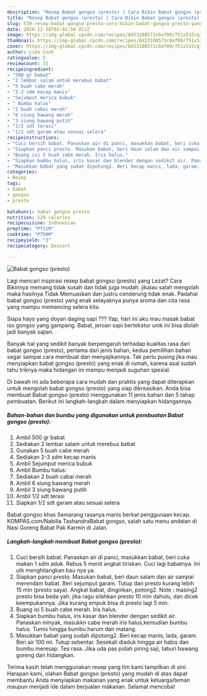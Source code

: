 ```yaml
---
description: "Resep Babat gongso (presto) | Cara Bikin Babat gongso (presto) Yang Mudah Dan Praktis"
title: "Resep Babat gongso (presto) | Cara Bikin Babat gongso (presto) Yang Mudah Dan Praktis"
slug: 539-resep-babat-gongso-presto-cara-bikin-babat-gongso-presto-yang-mudah-dan-praktis
date: 2020-12-30T03:01:56.011Z
image: https://img-global.cpcdn.com/recipes/8d33108571c0af09/751x532cq70/babat-gongso-presto-foto-resep-utama.jpg
thumbnail: https://img-global.cpcdn.com/recipes/8d33108571c0af09/751x532cq70/babat-gongso-presto-foto-resep-utama.jpg
cover: https://img-global.cpcdn.com/recipes/8d33108571c0af09/751x532cq70/babat-gongso-presto-foto-resep-utama.jpg
author: Lida Cook
ratingvalue: 5
reviewcount: 15
recipeingredient:
- "500 gr babat"
- "2 lembar salam untuk merebus babat"
- "5 buah cabe merah"
- "2-3 sdm kecap manis"
- "Sejumput merica bubuk"
- " Bumbu halus"
- "2 buah cabai merah"
- "6 siung bawang merah"
- "3 siung bawang putih"
- "1/2 sdt terasi"
- "1/2 sdt garam atau sesuai selera"
recipeinstructions:
- "Cuci bersih babat. Panaskan air di panci, masukkan babat, beri cuka makan 1 sdm aduk. Rebus 5 menit angkat tiriskan. Cuci lagi babatnya. Ini utk menghilangkan bau nya ya."
- "Siapkan panci presto. Masukan babat, beri daun salam dan air sampai merendam babat. Beri sejumput garam. Tutup dan presto kurang lebih 15 min (presto saya). Angkat babat, dinginkan, potong2. Note : masing2 presto bisa beda yah. jika ragu silahkan presto 10 min dahulu, dan dicek keempukannya. Jika kurang empuk bisa di presto lagi 5 min."
- "Buang isi 5 buah cabe merah. Iris halus."
- "Siapkan bumbu halus, iris kasar dan blender dengan sedikit air. Panaskan minyak, masukkn cabe merah iris halus,kemudian bumbu halus. Tumis hingga bumbu harum dan matang."
- "Masukkan babat yang sudah dipotong2. Beri kecap manis, lada, garam. Beri air 100 ml. Tutup sebentar. Sesekali diaduk hingga air habis dan bumbu meresap. Tes rasa. Jika uda pas pidah piring saji, taburi bawang goreng dan hidangkan."
categories:
- Resep
tags:
- babat
- gongso
- presto

katakunci: babat gongso presto 
nutrition: 229 calories
recipecuisine: Indonesian
preptime: "PT11M"
cooktime: "PT50M"
recipeyield: "3"
recipecategory: Dessert

---
```



![Babat gongso (presto)](https://img-global.cpcdn.com/recipes/8d33108571c0af09/751x532cq70/babat-gongso-presto-foto-resep-utama.jpg)

Lagi mencari inspirasi resep babat gongso (presto) yang Lezat? Cara Bikinnya memang tidak susah dan tidak juga mudah. jikalau salah mengolah maka hasilnya Tidak Memuaskan dan justru cenderung tidak enak. Padahal babat gongso (presto) yang enak selayaknya punya aroma dan cita rasa yang mampu memancing selera kita.

Siapa hayo yang doyan daging sapi ??? Yap, hari ini aku mau masak babat iso gongso yang gampang. Babat, jeroan sapi bertekstur unik ini bisa diolah jadi banyak sajian.

Banyak hal yang sedikit banyak berpengaruh terhadap kualitas rasa dari babat gongso (presto), pertama dari jenis bahan, kedua pemilihan bahan segar sampai cara membuat dan menyajikannya. Tak perlu pusing jika mau menyiapkan babat gongso (presto) yang enak di rumah, karena asal sudah tahu triknya maka hidangan ini mampu menjadi suguhan spesial.


Di bawah ini ada beberapa cara mudah dan praktis yang dapat diterapkan untuk mengolah babat gongso (presto) yang siap dikreasikan. Anda bisa membuat Babat gongso (presto) menggunakan 11 jenis bahan dan 5 tahap pembuatan. Berikut ini langkah-langkah dalam menyiapkan hidangannya.

<!--inarticleads1-->

##### Bahan-bahan dan bumbu yang digunakan untuk pembuatan Babat gongso (presto):

1. Ambil 500 gr babat
1. Sediakan 2 lembar salam untuk merebus babat
1. Gunakan 5 buah cabe merah
1. Sediakan 2-3 sdm kecap manis
1. Ambil Sejumput merica bubuk
1. Ambil  Bumbu halus:
1. Sediakan 2 buah cabai merah
1. Ambil 6 siung bawang merah
1. Ambil 3 siung bawang putih
1. Ambil 1/2 sdt terasi
1. Siapkan 1/2 sdt garam atau sesuai selera


Babat gongso khas Semarang rasanya manis berkat penggunaan kecap. KOMPAS.com/Nabilla TashandraBabat gongso, salah satu menu andalan di Nasi Goreng Babat Pak Karmin di Jalan. 

<!--inarticleads2-->

##### Langkah-langkah membuat Babat gongso (presto):

1. Cuci bersih babat. Panaskan air di panci, masukkan babat, beri cuka makan 1 sdm aduk. Rebus 5 menit angkat tiriskan. Cuci lagi babatnya. Ini utk menghilangkan bau nya ya.
1. Siapkan panci presto. Masukan babat, beri daun salam dan air sampai merendam babat. Beri sejumput garam. Tutup dan presto kurang lebih 15 min (presto saya). Angkat babat, dinginkan, potong2. Note : masing2 presto bisa beda yah. jika ragu silahkan presto 10 min dahulu, dan dicek keempukannya. Jika kurang empuk bisa di presto lagi 5 min.
1. Buang isi 5 buah cabe merah. Iris halus.
1. Siapkan bumbu halus, iris kasar dan blender dengan sedikit air. Panaskan minyak, masukkn cabe merah iris halus,kemudian bumbu halus. Tumis hingga bumbu harum dan matang.
1. Masukkan babat yang sudah dipotong2. Beri kecap manis, lada, garam. Beri air 100 ml. Tutup sebentar. Sesekali diaduk hingga air habis dan bumbu meresap. Tes rasa. Jika uda pas pidah piring saji, taburi bawang goreng dan hidangkan.




Terima kasih telah menggunakan resep yang tim kami tampilkan di sini. Harapan kami, olahan Babat gongso (presto) yang mudah di atas dapat membantu Anda menyiapkan makanan yang enak untuk keluarga/teman maupun menjadi ide dalam berjualan makanan. Selamat mencoba!
